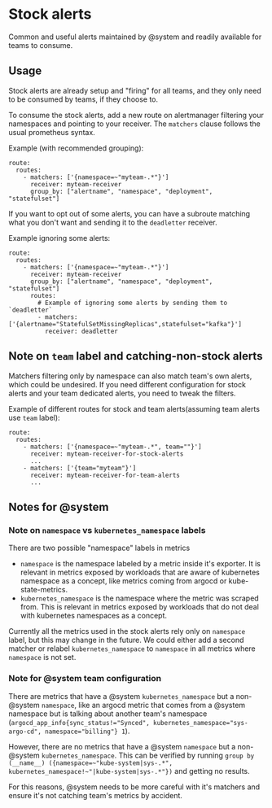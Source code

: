 # Stock alerts
Common and useful alerts maintained by @system and readily available for teams
to consume.

## Usage
Stock alerts are already setup and "firing" for all teams, and they only need
to be consumed by teams, if they choose to.

To consume the stock alerts, add a new route on alertmanager filtering your
namespaces and pointing to your receiver. The `matchers` clause follows the
usual prometheus syntax.

Example (with recommended grouping):
```
route:
  routes:
    - matchers: ['{namespace=~"myteam-.*"}']
      receiver: myteam-receiver
      group_by: ["alertname", "namespace", "deployment", "statefulset"]
```

If you want to opt out of some alerts, you can have a subroute matching what
you don't want and sending it to the `deadletter` receiver.

Example ignoring some alerts:
```
route:
  routes:
    - matchers: ['{namespace=~"myteam-.*"}']
      receiver: myteam-receiver
      group_by: ["alertname", "namespace", "deployment", "statefulset"]
      routes:
        # Example of ignoring some alerts by sending them to `deadletter`
        - matchers: ['{alertname="StatefulSetMissingReplicas",statefulset="kafka"}']
          receiver: deadletter
```

## Note on `team` label and catching-non-stock alerts
Matchers filtering only by namespace can also match team's own alerts, which
could be undesired. If you need different configuration for stock alerts and
your team dedicated alerts, you need to tweak the filters.

Example of different routes for stock and team alerts(assuming team alerts use
`team` label):
```
route:
  routes:
    - matchers: ['{namespace=~"myteam-.*", team=""}']
      receiver: myteam-receiver-for-stock-alerts
      ...
    - matchers: ['{team="myteam"}']
      receiver: myteam-receiver-for-team-alerts
      ...
```

## Notes for @system

### Note on `namespace` vs `kubernetes_namespace` labels
There are two possible "namespace" labels in metrics
* `namespace` is the namespace labeled by a metric inside it's exporter. It is
  relevant in metrics exposed by workloads that are aware of kubernetes
  namespace as a concept, like metrics coming from argocd or
  kube-state-metrics.
* `kubernetes_namespace` is the namespace where the metric was scraped from.
  This is relevant in metrics exposed by workloads that do not deal with
  kubernetes namespaces as a concept.

Currently all the metrics used in the stock alerts rely only on `namespace` label, but this may change in the future. We could either add a second matcher or relabel `kubernetes_namespace` to `namespace` in all metrics where `namespace` is not set.

### Note for @system team configuration
There are metrics that have a @system `kubernetes_namespace` but a non-@system
`namespace`, like an argocd metric that comes from a @system namespace but is
talking about another team's namespace (`argocd_app_info{sync_status!="Synced",
kubernetes_namespace="sys-argo-cd", namespace="billing"} 1`).

However, there are no metrics that have a @system `namespace` but a non-@system
`kubernetes_namespace`. This can be verified by running `group by (__name__)
({namespace=~"kube-system|sys-.*",
kubernetes_namespace!~"|kube-system|sys-.*"})` and getting no results.

For this reasons, @system needs to be more careful with it's matchers and ensure
it's not catching team's metrics by accident.
